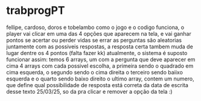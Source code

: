 # trabprogPT
fellipe, cardoso, doros e tobelambo
como o jogo e o codigo funciona, o player vai clicar em uma das 4 opções que aparecem na tela, e vai ganhar pontos se acertar ou perder vidas se errar
as perguntas são aleatorias juntamente com as possiveis respostas, a resposta certa tambem muda de lugar dentre os 4 pontos (falta fazer kk)
atualmente, o sistema é suposto funcionar assim:
temos 6 arrays, um com a pergunta que deve aparecer em cima
4 arrays com cada possivel escolha, a primeira sendo o quadrado em cima esquerda, o segundo sendo o cima direita
o terceiro sendo baiixo esquerda e o quarto sendo baixo direito
o ultimo array, contem um numero, que define qual possibilidade de resposta está correta
da data de escrita desse texto 25/03/25, so da pra clicar e remover a opção da tela :)
